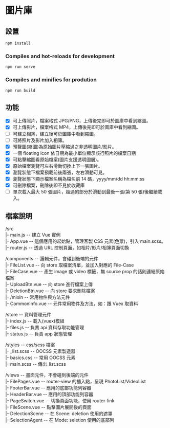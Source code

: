 # 圖片庫

## 設置

`npm install`

### Compiles and hot-reloads for development

`npm run serve`

### Compiles and minifies for prodution

`npm run build`

## 功能

- [x] 可上傳照片，檔案格式 JPG/PNG，上傳後完即可於圖庫中看到縮圖。
- [x] 可上傳影片，檔案格式 MP4，上傳後完即可於圖庫中看到縮圖。
- [ ] 可建立相簿，建立後可於圖庫中看到縮圖。
- [ ] 可將照片及影片加入相簿。
- [x] 預覽圖(縮圖)為原始圖片壓縮過之非透明圖片/影片。
- [x] 一個 floating icon 依日期為最小單位顯示該行照片的檔案日期
- [x] 可點擊縮圖看原始檔案(圖片支援透明圖層)。
- [x] 原始檔案瀏覽可左右滑動切換上下一張圖片。
- [x] 瀏覽狀態下檔案預載前後兩張，左右滑動可見。
- [x] 瀏覽狀態下顯示檔案名稱為檔名前 14 碼，yyyy/mm/dd hh:mm:ss
- [x] 可刪除檔案，刪除後即不見於收藏庫
- [ ] 單次載入最大 50 張圖片，超過的部分於滑動到最後一張(第 50 張)後繼續載入。

## 檔案說明

/src  
|- main.js -- 建立 Vue 實例  
|- App.vue -- 這個應用的起始點，管理客製 CSS 元素(色票)，引入 main.scss。  
|- router.js -- 透過 URL 控制頁面，如相片/影片/相簿頁面切換

/components -- 邏輯元件，會碰到後端的元件  
|- FileList.vue -- 向 store 取檔案清單，並加入對應的 File-Case  
|- FileCase.vue -- 產生 image 或 video 標籤，無 source prop 的話則連結原始檔案  
|- UploadBtn.vue -- 向 store 進行檔案上傳  
|- DeletionBtn.vue -- 向 store 要求刪除檔案  
|- /mixin -- 常用物件與方法元件  
 |- CommonInfo.vue -- 元件常用物件及方法，如：跟 Vuex 取資料

/store -- 資料管理元件  
|- index.js -- 載入(vuex)模組  
|- files.js -- 負責 api 資料存取功能管理  
|- status.js -- 負責 app 狀態管理

/styles -- css/scss 檔案  
|- \_list.scss -- OOCSS 元素製造器  
|- basics.css -- 常用 OOCSS 元素  
|- main.scss -- 傳出\_list.scss

/views -- 畫面元件，不會碰到後端的元件  
|- FilePages.vue -- router-view 的插入點，呈現 PhotoList/VideoList  
|- FooterBar.vue -- 應用的底部功能列容器  
|- HeaderBar.vue -- 應用的頂部功能列容器  
|- PageSwitch.vue -- 切換頁面功能，使用 router-link  
|- FileScene.vue -- 點擊圖片展開後的頁面  
|- DelectionScene -- 在 Scene: deletion 使用的遮罩  
|- SelectionAgent -- 在 Mode: seletion 使用的底部列
